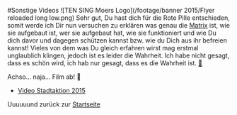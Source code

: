 #Sonstige Videos
![TEN SING Moers Logo](/footage/banner 2015/Flyer reloaded long low.png)
Sehr gut, Du hast dich für die Rote Pille entschieden, somit werde ich Dir nun versuchen zu erklären was genau die [Matrix](../../Links.md) ist, wie sie aufgebaut ist, wer sie aufgebaut hat, wie sie funktioniert und wie Du dich davor und dagegen schützen kannst bzw. wie du Dich aus ihr befreien kannst! Vieles von dem was Du gleich erfahren wirst mag erstmal unglaublich klingen, jedoch ist es leider die Wahrheit. Ich habe nicht gesagt, dass es schön wird, ich hab nur gesagt, dass es die Wahrheit ist. [:blue_book:](../Fotos/Sonstiges.md)

Achso... naja... Film ab! :movie_camera:

* [Video Stadtaktion 2015](https://www.youtube.com/watch?v=bXwih3QxnJc)


Uuuuuund zurück zur [Startseite](../../Links.md)